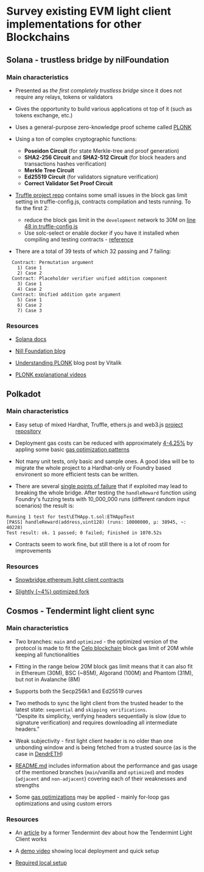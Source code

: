 # Survey existing EVM light client implementations for other Blockchains

## Solana - trustless bridge by nilFoundation

### Main characteristics

- Presented as *the first completely trustless bridge* since it does not require any relays, tokens or validators

- Gives the opportunity to build various applications ot top of it (such as tokens exchange, etc.)

- Uses a general-purpose zero-knowledge proof scheme called [PLONK](https://www.youtube.com/watch?v=RUZcam_jrz0&list=PLBJMt6zV1c7Gh9Utg-Vng2V6EYVidTFCC)

- Using a ton of complex cryptographic functions: 
   - __Poseidon Circuit__ (for state Merkle-tree and proof generation)
   - __SHA2-256 Circuit__ and __SHA2-512 Circuit__ (for block headers and transactions hashes verification)
   - __Merkle Tree Circuit__
   - __Ed25519 Circuit__ (for validators signature verification)
   - __Correct Validator Set Proof Circuit__

- [Truffle project repo](https://github.com/NilFoundation/evm-placeholder-verification) contains some small issues in the block gas limit setting in truffle-config.js, contracts compilation and tests running. To fix the first 2:
   - reduce the block gas limit in the `development` network to 30M on [line 48 in truffle-config.js](https://github.com/NilFoundation/evm-placeholder-verification/blob/master/truffle-config.js#L48)
   - Use solc-select or enable docker if you have it installed when compiling and testing contracts - [reference](https://github.com/trufflesuite/truffle/issues/3076#issuecomment-634937658)

- There are a total of 39 tests of which 32 passing and 7 failing:
```
  Contract: Permutation argument
    1) Case 1
    2) Case 2
  Contract: Placeholder verifier unified addition component
    3) Case 1
    4) Case 2
  Contract: Unified addition gate argument
    5) Case 1
    6) Case 2
    7) Case 3
```

### Resources

- [Solana docs](https://docs.solana.com/proposals/simple-payment-and-state-verification#light-clients)

- [Nill Foundation blog](https://blog.nil.foundation/)

- [Understanding PLONK](https://vitalik.ca/general/2019/09/22/plonk.html) blog post by Vitalik

- [PLONK explanational videos](https://www.youtube.com/watch?v=RUZcam_jrz0&list=PLBJMt6zV1c7Gh9Utg-Vng2V6EYVidTFCC)

## Polkadot

### Main characteristics

- Easy setup of mixed Hardhat, Truffle, ethers.js and web3.js [project repository](https://github.com/Snowfork/snowbridge/tree/main/ethereum)

- Deployment gas costs can be reduced with approximately [4-4.25%](https://github.com/Snowfork/snowbridge/compare/main...GeorgiGeorgiev7:snowbridge:gas-optimization) by appling some basic [gas optimization patterns](https://github.com/metacraft-labs/DendrETH/tree/main/survey/evm-light-clients/gas-optimization-reports/snowbridge.md)

- Not many unit tests, only basic and sample ones. A good idea will be to migrate the whole project to a Hardhat-only or Foundry based environent so more efficient tests can be written.

- There are several [single points of failure](https://github.com/Snowfork/snowbridge/blob/main/ethereum/contracts/ETHApp.sol#L154) that if exploited may lead to breaking the whole bridge. After testing the `handleReward` function using Foundry's fuzzing tests with 10_000_000 runs (different random input scenarios) the result is:
```
Running 1 test for test\ETHApp.t.sol:ETHAppTest
[PASS] handleReward(address,uint128) (runs: 10000000, μ: 38945, ~: 40228)
Test result: ok. 1 passed; 0 failed; finished in 1070.52s
```

- Contracts seem to work fine, but still there is a lot of room for improvements

### Resources

- [Snowbridge ethereum light client contracts](https://github.com/Snowfork/snowbridge/tree/main/ethereum)

- [Slightly (~4%) optimized fork](https://github.com/Snowfork/snowbridge/compare/main...GeorgiGeorgiev7:snowbridge:gas-optimization)

## Cosmos - Tendermint light client sync

### Main characteristics

- Two branches: `main` and `optimized` - the optimized version of the protocol is made to fit the [Celo blockchain](https://celo.org/) block gas limit of 20M while keeping all functionalities

- Fitting in the range below 20M block gas limit means that it can also fit in Ethereum (30M), BSC (~85M), Algorand (100M) and Phantom (31M), but not in Avalanche (8M)

- Supports both the Secp256k1 and Ed25519 curves

- Two methods to sync the light client from the trusted header to the latest state: `sequential` and `skipping verifications`. \
 "Despite its simplicity, verifying headers sequentially is slow (due to signature verification) and requires downloading all intermediate headers."

- Weak subjectivity - first light client header is no older than one unbonding window and is being fetched from a trusted source (as is the case in [DendrETH](https://github.com/metacraft-labs/DendrETH/blob/main/docs/BEACON-REST-API.md))

- [README.md](https://github.com/ChorusOne/tendermint-sol#results-overview) includes information about the performance and gas usage of the mentioned branches (`main`/vanilla and `optimized`) and modes (`adjacent`  and `non-adjacent`) covering each of their weaknesses and strengths

- Some [gas optimizations](https://github.com/metacraft-labs/DendrETH/tree/main/survey/evm-light-clients/gas-optimization-reports/tendermint-sol.md) may be applied - mainly for-loop gas optimizations and using custom errors

### Resources

- An [article](https://medium.com/tendermint/everything-you-need-to-know-about-the-tendermint-light-client-f80d03856f98) by a former Tendermint dev about how the Tendermint Light Client works

- A [demo video](https://asciinema.org/a/456622) showing local deployment and quick setup

- [Required local setup](https://github.com/ChorusOne/tendermint-sol#setup)
